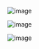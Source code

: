 ![image](https://github.com/Redvinz/GroceryGo/assets/95625115/a1cb04a5-305b-43f6-9517-d84731a2adae)


![image](https://github.com/Redvinz/GroceryGo/assets/95625115/c6132941-e619-4a15-9008-809266fed3ab)


![image](https://github.com/Redvinz/GroceryGo/assets/95625115/c8c50325-a6ad-437e-a5f8-cc95c0b44c2b)
